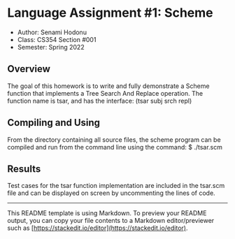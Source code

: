 # Language Assignment #1: Scheme

* Author: Senami Hodonu
* Class: CS354 Section #001
* Semester: Spring 2022

## Overview

The goal of this homework is to write and fully demonstrate a Scheme function that 
implements a Tree Search And Replace operation. The function name is tsar, and has 
the interface:
		(tsar subj srch repl)

## Compiling and Using

From the directory containing all source files, the scheme program can be compiled 
and run from the command line using the command:
$ ./tsar.scm


## Results 

Test cases for the tsar function implementation are included in the tsar.scm file 
and can be displayed on screen by uncommenting the lines of code. 


----------
This README template is using Markdown. To preview your README output,
you can copy your file contents to a Markdown editor/previewer such
as [https://stackedit.io/editor](https://stackedit.io/editor).

